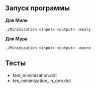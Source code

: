 ## Запуск программы
**Для Мили**

```./Minimization <input> <output> -mealy```

**Для Мура**

```./Minimization <input> <output> -moore```

## Тесты

- test_minimization.dot
- tes_minimization_in_one.dot